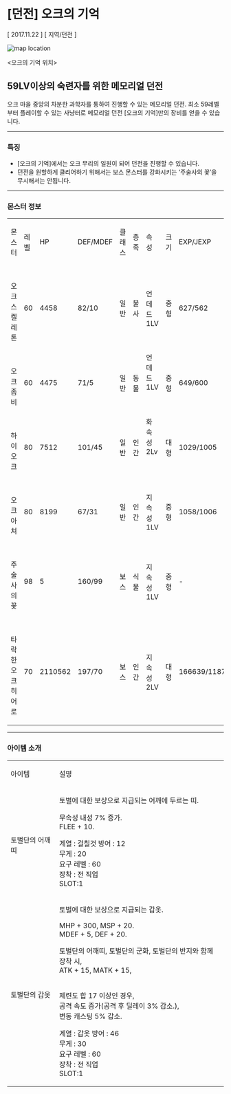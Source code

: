 # [던전] 오크의 기억

[ 2017.11.22 ] [ 지역/던전 ]

![map location](http://imgc.gnjoy.com/ufile/common/2017/11/27/115008_rhQxSCIM.bmp)

<오크의 기억 위치>

## 59LV이상의 숙련자를 위한 메모리얼 던전

오크 마을 중앙의 차분한 과학자를 통하여 진행할 수 있는 메모리얼 던전. 최소 59레벨부터 플레이할 수 있는 사냥터로 메모리얼 던전 [오크의 기억]만의 장비를 얻을 수 있습니다.

---

### 특징

* [오크의 기억]에서는 오크 무리의 일원이 되어 던전을 진행할 수 있습니다.
* 던전을 원할하게 클리어하기 위해서는 보스 몬스터를 강화시키는 ‘주술사의 꽃’을 무시해서는 안됩니다.

---

### 몬스터 정보

<table>
	<tbody>
		<tr>
			<td>
			<p>몬스터</p>
			</td>
			<td>
			<p>레벨</p>
			</td>
			<td>
			<p>HP</p>
			</td>
			<td>
			<p>DEF/MDEF</p>
			</td>
			<td>
			<p>클래스</p>
			</td>
			<td>
			<p>종족</p>
			</td>
			<td>
			<p>속성</p>
			</td>
			<td>
			<p>크기</p>
			</td>
			<td>
			<p>EXP/JEXP</p>
			</td>
		</tr>
		<tr>
			<td>
			<p><img alt="" src="http://imgc.gnjoy.com/ufile/common/2017/11/30/023723_JoP1F2Yq.png"></p>
			<p>오크 스켈레톤</p>
			</td>
			<td>
			<p>60</p>
			</td>
			<td>
			<p>4458</p>
			</td>
			<td>
			<p>82/10</p>
			</td>
			<td>
			<p>일반</p>
			</td>
			<td>
			<p>불사</p>
			</td>
			<td>
			<p>언데드<br>
			1LV</p>
			</td>
			<td>
			<p>중형</p>
			</td>
			<td>
			<p>627/562</p>
			</td>
		</tr>
		<tr>
			<td>
			<p><img alt="" src="http://imgc.gnjoy.com/ufile/common/2017/11/30/023736_gXpYygYi.png"></p>
			<p>오크 좀비</p>
			</td>
			<td>
			<p>60</p>
			</td>
			<td>
			<p>4475</p>
			</td>
			<td>
			<p>71/5</p>
			</td>
			<td>
			<p>일반</p>
			</td>
			<td>
			<p>동물</p>
			</td>
			<td>언데드<br>
			1LV
			<p>&nbsp;</p>
			</td>
			<td>
			<p>중형</p>
			</td>
			<td>
			<p>649/600</p>
			</td>
		</tr>
		<tr>
			<td>
			<p><img alt="" src="http://imgc.gnjoy.com/ufile/common/2017/11/30/024058_52UhiOAD.png"></p>
			<p>하이 오크</p>
			</td>
			<td>
			<p>80</p>
			</td>
			<td>
			<p>7512</p>
			</td>
			<td>
			<p>101/45</p>
			</td>
			<td>
			<p>일반</p>
			</td>
			<td>
			<p>인간</p>
			</td>
			<td>화속성<br>
			2Lv
			<p>&nbsp;</p>
			</td>
			<td>
			<p>대형</p>
			</td>
			<td>
			<p>1029/1005</p>
			</td>
		</tr>
		<tr>
			<td>
			<p><img alt="" src="http://imgc.gnjoy.com/ufile/common/2017/11/30/024106_SxXqqKBB.png"></p>
			<p>오크 아쳐</p>
			</td>
			<td>
			<p>80</p>
			</td>
			<td>
			<p>8199</p>
			</td>
			<td>
			<p>67/31</p>
			</td>
			<td>
			<p>일반</p>
			</td>
			<td>
			<p>인간</p>
			</td>
			<td>
			<p>지속성<br>
			1LV</p>
			</td>
			<td>
			<p>중형</p>
			</td>
			<td>
			<p>1058/1006</p>
			</td>
		</tr>
		<tr>
			<td>
			<p><img alt="" src="http://imgc.gnjoy.com/ufile/common/2017/11/30/023752_7KxmucCf.png"></p>
			<p>주술사의 꽃</p>
			</td>
			<td>
			<p>98</p>
			</td>
			<td>
			<p>5</p>
			</td>
			<td>
			<p>160/99</p>
			</td>
			<td>
			<p>보스</p>
			</td>
			<td>
			<p>식물</p>
			</td>
			<td>
			<p>지속성<br>
			1LV</p>
			</td>
			<td>
			<p>중형</p>
			</td>
			<td>
			<p>-</p>
			</td>
		</tr>
		<tr>
			<td>
			<p><img alt="" src="http://imgc.gnjoy.com/ufile/common/2017/11/30/023800_luMXIpLt.png"></p>
			<p>타락한 오크 히어로</p>
			</td>
			<td>
			<p>70</p>
			</td>
			<td>
			<p>2110562</p>
			</td>
			<td>
			<p>197/70</p>
			</td>
			<td>
			<p>보스</p>
			</td>
			<td>
			<p>인간</p>
			</td>
			<td>
			<p>지속성<br>
			2LV</p>
			</td>
			<td>
			<p>대형</p>
			</td>
			<td>
			<p>166639/118717</p>
			</td>
		</tr>
	</tbody>
</table>

---

### 아이템 소개

<table>
	<tbody>
		<tr>
			<td>
			<p>아이템</p>
			</td>
			<td>
			<p>설명</p>
			</td>
		</tr>
		<tr>
			<td rowspan="2">
			<p><img alt="" src="http://imgc.gnjoy.com/ufile/common/2017/11/27/115400_TfLuVyAT.bmp"></p>
			<p>토벌단의 어깨띠</p>
			</td>
		</tr>
		<tr>
			<td>
        <p>토벌에 대한 보상으로 지급되는 어깨에 두르는 띠.</p>
        <p>무속성 내성 7% 증가.<br>
        FLEE + 10.</p>
        <p>계열 : 걸칠것 방어 : 12<br>
        무게 : 20<br>
        요구 레벨 : 60<br>
        장착 : 전 직업<br>
        SLOT:1</p>
			</td>
		</tr>
		<tr>
			<td rowspan="2">
			<p><img alt="" src="http://imgc.gnjoy.com/ufile/common/2017/11/27/115412_LOqqgVYR.bmp"></p>
			<p>토벌단의 갑옷</p>
			</td>
		</tr>
		<tr>
			<td>
        <p>토벌에 대한 보상으로 지급되는 갑옷.</p>
        <p>MHP + 300, MSP + 20.<br>
        MDEF + 5, DEF + 20.</p>
        <p>토벌단의 어깨띠, 토벌단의 군화, 토벌단의 반지와 함께 장착 시,<br>
        ATK + 15, MATK + 15,</p>
        <p><br>
        제련도 합 17 이상인 경우,<br>
        공격 속도 증가(공격 후 딜레이 3% 감소.),<br>
        변동 캐스팅 5% 감소.</p>
        <p>계열 : 갑옷 방어 : 46<br>
        무게 : 30<br>
        요구 레벨 : 60<br>
        장착 : 전 직업<br>
        SLOT:1</p>
			</td>
		</tr>
	</tbody>
</table>